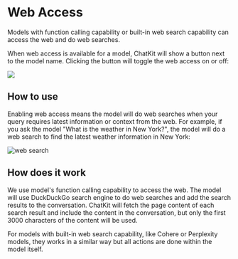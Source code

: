 # Web Access

Models with function calling capability or built-in web search capability can access the web and do web searches.

When web access is available for a model, ChatKit will show a button next to the model name. Clicking the button will toggle the web access on or off:

![](https://cdn.jsdelivr.net/gh/egoist-bot/images@main/uPic/d30Rj2.png)

## How to use

Enabling web access means the model will do web searches when your query requires latest information or context from the web. For example, if you ask the model "What is the weather in New York?", the model will do a web search to find the latest weather information in New York:

![web search](https://cdn.jsdelivr.net/gh/egoist-bot/images@main/uPic/7IWGoY.png)

## How does it work

We use model's function calling capability to access the web. The model will use DuckDuckGo search engine to do web searches and add the search results to the conversation. ChatKit will fetch the page content of each search result and include the content in the conversation, but only the first 3000 characters of the content will be used.

For models with built-in web search capability, like Cohere or Perplexity models, they works in a similar way but all actions are done within the model itself.
